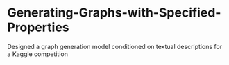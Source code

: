 # Generating-Graphs-with-Specified-Properties
Designed a graph generation model conditioned on textual descriptions for a Kaggle competition
